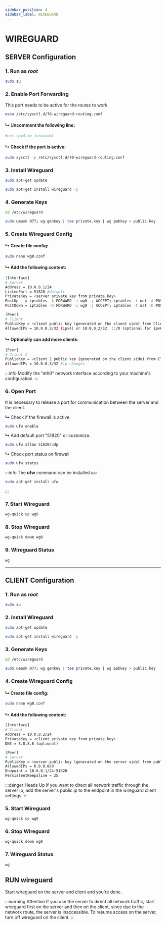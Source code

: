 ```yaml
---
sidebar_position: 4
sidebar_label: WIREGUARD
---
```


# WIREGUARD

## **SERVER Configuration**

### 1. Run as *root*

```bash
sudo su
```

### 2. Enable Port Forwarding
This port needs to be active for the routes to work.

```bash
nano /etc/sysctl.d/70-wireguard-routing.conf
```
#### **↳** Uncomment the following line:

```bash
#net.ipv4.ip_forward=1
```

#### **↳** Check if the port is active:

```bash
sudo sysctl -p /etc/sysctl.d/70-wireguard-routing.conf
```

### 3. Install Wireguard

```bash
sudo apt-get update
```

```bash
sudo apt-get install wireguard -y
```

### 4. Generate Keys

```bash
cd /etc/wireguard
```
```bash
sudo umask 077; wg genkey | tee private.key | wg pubkey > public.key
```

### 5. Create Wireguard Config

#### **↳** Create file config:

```bash
sudo nano wg0.conf
```

#### **↳** Add the following content:

```bash
[Interface]
# Server 
Address = 10.0.0.1/24 
ListenPort = 51820 #default
PrivateKey = <server private key from private.key>
PostUp   = iptables -A FORWARD -i wg0 -j ACCEPT; iptables -t nat -A POSTROUTING -o eth0 -j MASQUERADE
PostDown = iptables -D FORWARD -i wg0 -j ACCEPT; iptables -t nat -D POSTROUTING -o eth0 -j MASQUERADE

[Peer]
# Client
PublicKey = <client public key (generated on the client side) from Client public.key>
AllowedIPs = 10.0.0.2/32 (ipv4) or 10.0.0.2/32, ::/0 (optional for ipv6) 
```
#### **↳** Optionally can add more clients:

```bash
[Peer]
# Client 2
PublicKey = <client 2 public key (generated on the client side) from Client public.key>
AllowedIPs = 10.0.0.3/32 #ip changes
```

:::info
Modify the "eth0" network interface according to your machine's configuration.
:::

### 6. Open Port
It is necessary to release a port for communication between the server and the client.

**↳** Check if the firewall is active. 

```bash
sudo ufw enable
```

**↳** Add default port "51820" or customize.

```bash
sudo ufw allow 51820/udp
```
**↳** Check port status on firewall

```bash
sudo ufw status
```

:::info
The **ufw** command can be installed as: 
```bash
sudo apt-get install ufw
```
:::

### 7. Start Wireguard

```bash
wg-quick up wg0
```

### 8. Stop Wireguard

```bash
wg-quick down wg0
```

### 9. Wireguard Status

```bash
wg
```

---

## **CLIENT Configuration**

### 1. Run as *root*

```bash
sudo su
```

### 2. Install Wireguard

```bash
sudo apt-get update
```

```bash
sudo apt-get install wireguard -y
```

### 3. Generate Keys

```bash
cd /etc/wireguard
```

```bash
sudo umask 077; wg genkey | tee private.key | wg pubkey > public.key
```

### 4. Create Wireguard Config

#### **↳** Create file config:

```bash
sudo nano wg0.conf
```

#### **↳** Add the following content:

```bash
[Interface]
# Client
Address = 10.0.0.2/24
PrivateKey = <client private key from private.key>
DNS = 8.8.8.8 (optional)

[Peer]
# Server 
PublicKey = <server public key (generated on the server side) from public.key>
AllowedIPs = 0.0.0.0/0
Endpoint = 10.0.0.1/24:51820 
PersistentKeepalive = 25
```
:::danger  Heads Up
If you want to direct all network traffic through the server ip, add the server's public ip to the endpoint in the wireguard client settings.
:::


### 5. Start Wireguard

```bash
wg-quick up wg0
```

### 6. Stop Wireguard

```bash
wg-quick down wg0
```

### 7. Wireguard Status

```bash
wg
```

## RUN wireguard
Start wireguard on the server and client and you're done.

:::warning Attention
If you use the server to direct all network traffic, start wireguard first on the server and then on the client, since due to the network route, the server is inaccessible. To resume access on the server, turn off wireguard on the client.
:::
